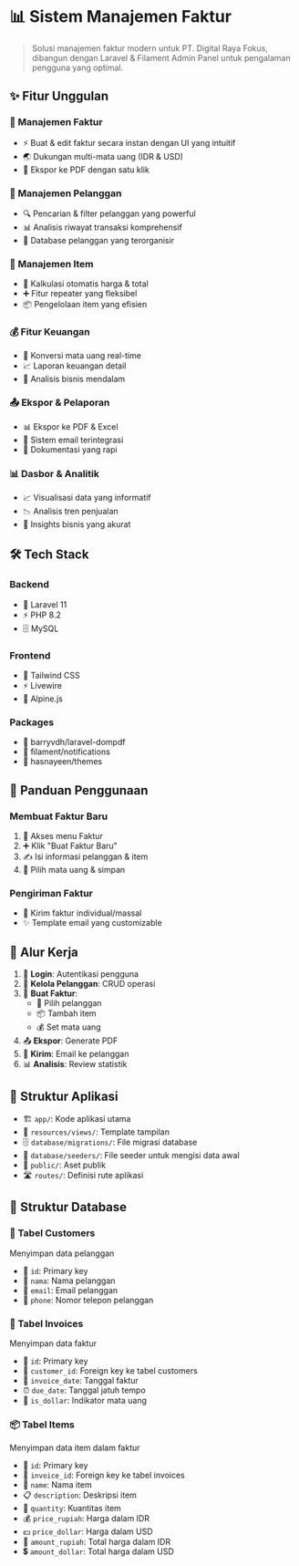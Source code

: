 # 📊 Sistem Manajemen Faktur

> Solusi manajemen faktur modern untuk PT. Digital Raya Fokus, dibangun dengan Laravel & Filament Admin Panel untuk pengalaman pengguna yang optimal.

## ✨ Fitur Unggulan

### 💼 Manajemen Faktur
- ⚡️ Buat & edit faktur secara instan dengan UI yang intuitif
- 🌏 Dukungan multi-mata uang (IDR & USD) 
- 📄 Ekspor ke PDF dengan satu klik

### 👥 Manajemen Pelanggan
- 🔍 Pencarian & filter pelanggan yang powerful
- 📊 Analisis riwayat transaksi komprehensif
- 💫 Database pelanggan yang terorganisir

### 📝 Manajemen Item
- 🧮 Kalkulasi otomatis harga & total
- ➕ Fitur repeater yang fleksibel
- 📦 Pengelolaan item yang efisien

### 💰 Fitur Keuangan
- 💱 Konversi mata uang real-time
- 📈 Laporan keuangan detail
- 🎯 Analisis bisnis mendalam

### 📤 Ekspor & Pelaporan
- 📊 Ekspor ke PDF & Excel
- 📧 Sistem email terintegrasi
- 📑 Dokumentasi yang rapi

### 📊 Dasbor & Analitik
- 📈 Visualisasi data yang informatif
- 📉 Analisis tren penjualan
- 🎯 Insights bisnis yang akurat

## 🛠 Tech Stack

### Backend
- 🚀 Laravel 11
- ⚡️ PHP 8.2
- 🗄 MySQL

### Frontend
- 🎨 Tailwind CSS
- ⚡️ Livewire
- 🔄 Alpine.js

### Packages
- 📄 barryvdh/laravel-dompdf
- 🔔 filament/notifications
- 🎨 hasnayeen/themes

## 🚀 Panduan Penggunaan

### Membuat Faktur Baru
1. 📂 Akses menu Faktur
2. ➕ Klik "Buat Faktur Baru"
3. ✍️ Isi informasi pelanggan & item
4. 💾 Pilih mata uang & simpan

### Pengiriman Faktur
- 📧 Kirim faktur individual/massal
- ✨ Template email yang customizable

## 🔄 Alur Kerja

1. 🔐 **Login**: Autentikasi pengguna
2. 👥 **Kelola Pelanggan**: CRUD operasi
3. 📝 **Buat Faktur**:
   - 👤 Pilih pelanggan
   - 📦 Tambah item
   - 💰 Set mata uang
4. 📤 **Ekspor**: Generate PDF
5. 📧 **Kirim**: Email ke pelanggan
6. 📊 **Analisis**: Review statistik

## 📁 Struktur Aplikasi

- 🏗️ `app/`: Kode aplikasi utama
- 🎨 `resources/views/`: Template tampilan
- 🗄️ `database/migrations/`: File migrasi database
- 🌱 `database/seeders/`: File seeder untuk mengisi data awal
- 📂 `public/`: Aset publik
- 🛣️ `routes/`: Definisi rute aplikasi

## 💾 Struktur Database

### 👥 Tabel Customers
Menyimpan data pelanggan
- 🔑 `id`: Primary key
- 👤 `nama`: Nama pelanggan
- 📧 `email`: Email pelanggan  
- 📱 `phone`: Nomor telepon pelanggan

### 📄 Tabel Invoices 
Menyimpan data faktur
- 🔑 `id`: Primary key
- 🔗 `customer_id`: Foreign key ke tabel customers
- 📅 `invoice_date`: Tanggal faktur
- ⏰ `due_date`: Tanggal jatuh tempo
- 💱 `is_dollar`: Indikator mata uang

### 📦 Tabel Items
Menyimpan data item dalam faktur
- 🔑 `id`: Primary key
- 🔗 `invoice_id`: Foreign key ke tabel invoices
- 📝 `name`: Nama item
- 📋 `description`: Deskripsi item
- 🔢 `quantity`: Kuantitas item
- 💰 `price_rupiah`: Harga dalam IDR
- 💵 `price_dollar`: Harga dalam USD
- 💸 `amount_rupiah`: Total harga dalam IDR
- 💲 `amount_dollar`: Total harga dalam USD
